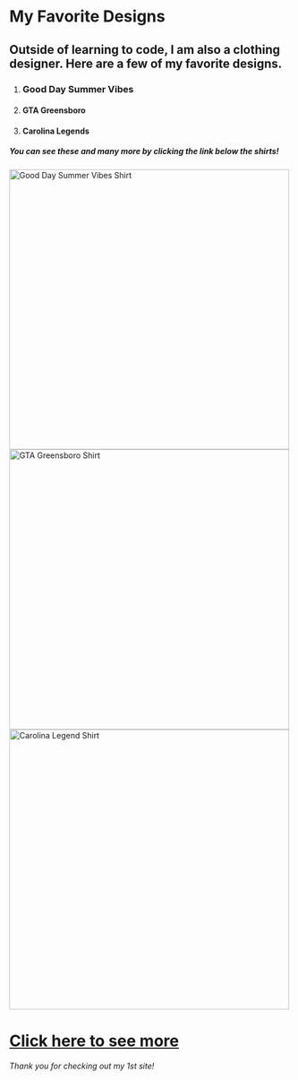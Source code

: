<!DOCTYPE html>
<html lang="en">

<head>
  <meta charset="utf-8">
  <meta name="viewport" content="width=device-width">
  <title>My Favorite Designs</title>

  <link href="style.css" rel="stylesheet" type="text/css" />
</head>

<body>
  <main>
  <h1>My Favorite Designs</h1>
    
  <p><h2>Outside of learning to code, I am also a clothing designer. Here are a few of my favorite designs.</h2></main></p>
  
<ol>
<li><h3>Good Day Summer Vibes</h3></li>

<li><h4>GTA Greensboro</h4></li>

  <li><h4>Carolina Legends</h4></li>
  </ol>
 
  <p><h5>You can see these and many more by clicking the link below the shirts!</h5></p>
 
  <img src=https://f4.bcbits.com/img/0036682785_10.jpg width=500 alt="Good Day Summer Vibes Shirt">
 
  <img src=https://f4.bcbits.com/img/0036150291_10.jpg width=500 alt="GTA Greensboro Shirt">       
 
  <img src=https://f4.bcbits.com/img/0036150444_10.jpg width=500 alt="Carolina Legend Shirt">



 <a href="https://ederuger.bandcamp.com" target="_blank"><h1>Click here to see more</h1></a> 
  
  <p><h6>Thank you for checking out my 1st site!</h6></p>
  
  <script src="script.js"></script>
</body>

</html>
